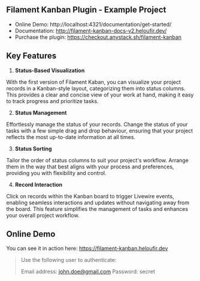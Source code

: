 ## Filament Kanban Plugin - Example Project

- Online Demo: http://localhost:4321/documentation/get-started/
- Documentation: http://filament-kanban-docs-v2.heloufir.dev/
- Purchase the plugin: https://checkout.anystack.sh/filament-kanban

## Key Features

1. **Status-Based Visualization**

With the first version of Filament Kaban, you can visualize your project records in a Kanban-style layout, categorizing them into status columns. This provides a clear and concise view of your work at hand, making it easy to track progress and prioritize tasks.

2. **Status Management**

Effortlessly manage the status of your records. Change the status of your tasks with a few simple drag and drop behaviour, ensuring that your project reflects the most up-to-date information at all times.

3. **Status Sorting**

Tailor the order of status columns to suit your project's workflow. Arrange them in the way that best aligns with your process and preferences, providing you with flexibility and control.

4. **Record Interaction**

Click on records within the Kanban board to trigger Livewire events, enabling seamless interactions and updates without navigating away from the board. This feature simplifies the management of tasks and enhances your overall project workflow.

## Online Demo

You can see it in action here: https://filament-kanban.heloufir.dev

> Use the following user to authenticate:
>
> Email address: john.doe@gmail.com
> Password: secret
